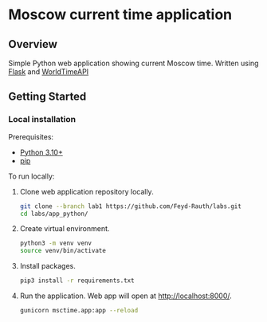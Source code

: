# Moscow current time application

## Overview

Simple Python web application showing current Moscow time.
Written using [Flask](https://flask.palletsprojects.com/en/2.2.x/) and [WorldTimeAPI](http://worldtimeapi.org)

## Getting Started

### Local installation

Prerequisites:

* [Python 3.10+](https://www.python.org/downloads/)
* [pip](https://pip.pypa.io/en/stable/installation/)

To run locally:

1. Clone web application repository locally.

    ```bash
    git clone --branch lab1 https://github.com/Feyd-Rauth/labs.git
    cd labs/app_python/
    ```

2. Create virtual environment.

    ```bash
    python3 -m venv venv 
    source venv/bin/activate
    ```

3. Install packages.

    ```bash
    pip3 install -r requirements.txt
    ```

4. Run the application. Web app will open at [http://localhost:8000/](http://localhost:8000/).

    ```bash
    gunicorn msctime.app:app --reload
    ```
